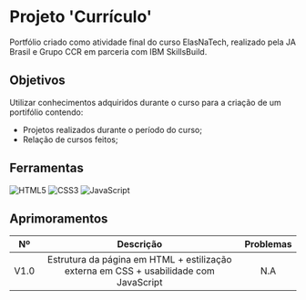 # Projeto 'Currículo'

Portfólio criado como atividade final do curso ElasNaTech, realizado pela JA Brasil e Grupo CCR em parceria com IBM SkillsBuild.

## Objetivos

Utilizar conhecimentos adquiridos durante o curso para a criação de um portifólio contendo:
- Projetos realizados durante o período do curso;
- Relação de cursos feitos;

## Ferramentas

![HTML5](https://img.shields.io/badge/HTML5-000?style=for-the-badge&logo=html5)
![CSS3](https://img.shields.io/badge/CSS3-000?style=for-the-badge&logo=css3&logoColor=264CE4)
![JavaScript](https://img.shields.io/badge/JavaScript-000?style=for-the-badge&logo=javascript)

## Aprimoramentos

| Nº | Descrição | Problemas |
| :----: | :--------: | :-------------: |
|  V1.0 |Estrutura da página em HTML + estilização externa em CSS + usabilidade com JavaScript |  N.A      |


